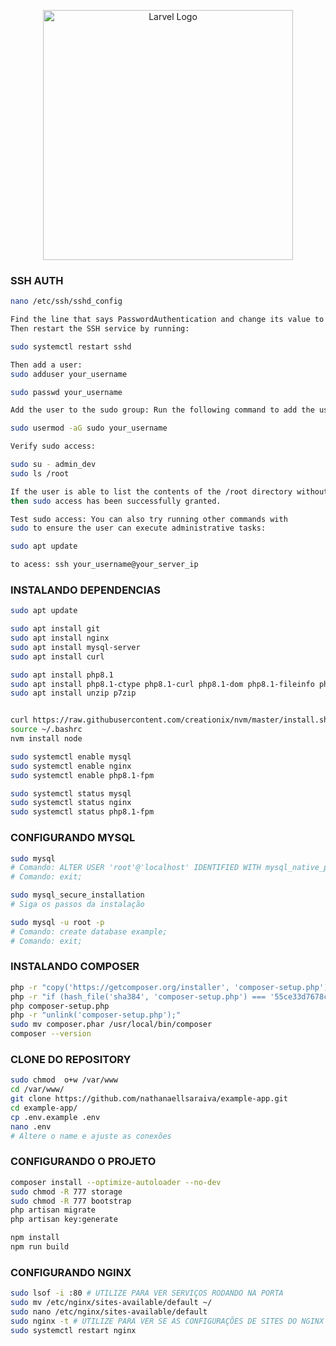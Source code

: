 <p align="center"><a href="https://laravel.com" target="_blank"><img src="https://raw.githubusercontent.com/laravel/art/master/logo-lockup/5%20SVG/2%20CMYK/1%20Full%20Color/laravel-logolockup-cmyk-red.svg" width="400" alt="Larvel Logo"></a></p>

### SSH AUTH
```sh
nano /etc/ssh/sshd_config

Find the line that says PasswordAuthentication and change its value to 'yes'.
Then restart the SSH service by running:

sudo systemctl restart sshd

Then add a user:
sudo adduser your_username

sudo passwd your_username

Add the user to the sudo group: Run the following command to add the user

sudo usermod -aG sudo your_username

Verify sudo access: 

sudo su - admin_dev
sudo ls /root

If the user is able to list the contents of the /root directory without any permission denied errors, 
then sudo access has been successfully granted.

Test sudo access: You can also try running other commands with 
sudo to ensure the user can execute administrative tasks:

sudo apt update

to acess: ssh your_username@your_server_ip

```
### INSTALANDO DEPENDENCIAS

```sh
sudo apt update

sudo apt install git
sudo apt install nginx
sudo apt install mysql-server
sudo apt install curl 

sudo apt install php8.1 
sudo apt install php8.1-ctype php8.1-curl php8.1-dom php8.1-fileinfo php8.1-mbstring php8.1-opcache php8.1-pdo php8.1-tokenizer php8.1-xml php8.1-zip php8.1-fpm php8.1-mysql
sudo apt install unzip p7zip


curl https://raw.githubusercontent.com/creationix/nvm/master/install.sh | bash 
source ~/.bashrc  
nvm install node

sudo systemctl enable mysql
sudo systemctl enable nginx
sudo systemctl enable php8.1-fpm

sudo systemctl status mysql
sudo systemctl status nginx
sudo systemctl status php8.1-fpm
```

### CONFIGURANDO MYSQL
```sh
sudo mysql
# Comando: ALTER USER 'root'@'localhost' IDENTIFIED WITH mysql_native_password by '123456789';
# Comando: exit;
```
```sh
sudo mysql_secure_installation
# Siga os passos da instalação
```

```sh
sudo mysql -u root -p
# Comando: create database example;
# Comando: exit;
```

### INSTALANDO COMPOSER
```sh
php -r "copy('https://getcomposer.org/installer', 'composer-setup.php');"
php -r "if (hash_file('sha384', 'composer-setup.php') === '55ce33d7678c5a611085589f1f3ddf8b3c52d662cd01d4ba75c0ee0459970c2200a51f492d557530c71c15d8dba01eae') { echo 'Installer verified'; } else { echo 'Installer corrupt'; unlink('composer-setup.php'); } echo PHP_EOL;"
php composer-setup.php
php -r "unlink('composer-setup.php');"
sudo mv composer.phar /usr/local/bin/composer
composer --version
```

### CLONE DO REPOSITORY
```sh
sudo chmod  o+w /var/www
cd /var/www/
git clone https://github.com/nathanaellsaraiva/example-app.git
cd example-app/
cp .env.example .env
nano .env
# Altere o name e ajuste as conexões
```

### CONFIGURANDO O PROJETO
```sh
composer install --optimize-autoloader --no-dev
sudo chmod -R 777 storage
sudo chmod -R 777 bootstrap
php artisan migrate
php artisan key:generate

npm install
npm run build
```


### CONFIGURANDO NGINX
```sh
sudo lsof -i :80 # UTILIZE PARA VER SERVIÇOS RODANDO NA PORTA 
sudo mv /etc/nginx/sites-available/default ~/
sudo nano /etc/nginx/sites-available/default
sudo nginx -t # UTILIZE PARA VER SE AS CONFIGURAÇÕES DE SITES DO NGINX ESTÃO CORRETAS
sudo systemctl restart nginx
```


